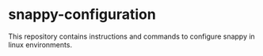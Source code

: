 # snappy-configuration
 This repository contains instructions and commands to configure snappy in linux environments.

